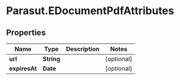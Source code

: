 # Parasut.EDocumentPdfAttributes

## Properties
Name | Type | Description | Notes
------------ | ------------- | ------------- | -------------
**url** | **String** |  | [optional] 
**expiresAt** | **Date** |  | [optional] 


